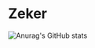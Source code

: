 # Zeker

![Anurag's GitHub stats](https://github-readme-stats.vercel.app/api?username=ZekerDev&show_icons=true&theme=tokyonight)
